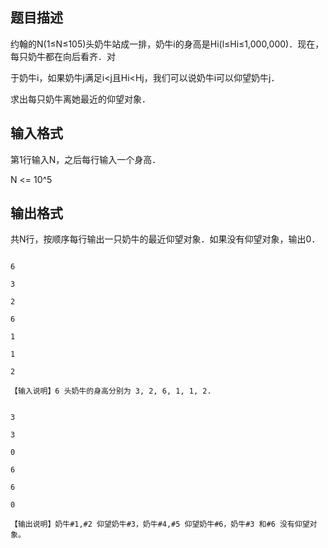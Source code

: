 ## 题目描述

<div>
 <div>
  约翰的N(1≤N≤105)头奶牛站成一排，奶牛i的身高是Hi(l≤Hi≤1,000,000)．现在，每只奶牛都在向后看齐．对
 </div>
 <div>
  于奶牛i，如果奶牛j满足i<j且Hi<Hj，我们可以说奶牛i可以仰望奶牛j．    
 </div>
 <div>
  求出每只奶牛离她最近的仰望对象．
 </div>
</div>

## 输入格式

<div>
 第1行输入N，之后每行输入一个身高．
</div>
<div>
 N <= 10^5
</div>

## 输出格式

<div>
 共N行，按顺序每行输出一只奶牛的最近仰望对象．如果没有仰望对象，输出0．
</div>

```input1
6
3
2
6
1
1
2
【输入说明】6 头奶牛的身高分别为 3, 2, 6, 1, 1, 2.
```
```output1
3
3
0
6
6
0
【输出说明】奶牛#1,#2 仰望奶牛#3，奶牛#4,#5 仰望奶牛#6，奶牛#3 和#6 没有仰望对象。
```
